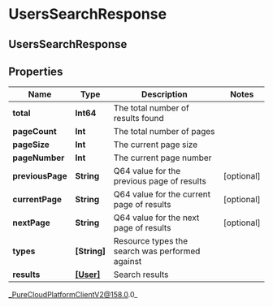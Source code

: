 # UsersSearchResponse

## UsersSearchResponse

## Properties

|Name | Type | Description | Notes|
|------------ | ------------- | ------------- | -------------|
| **total** | **Int64** | The total number of results found | |
| **pageCount** | **Int** | The total number of pages | |
| **pageSize** | **Int** | The current page size | |
| **pageNumber** | **Int** | The current page number | |
| **previousPage** | **String** | Q64 value for the previous page of results | [optional] |
| **currentPage** | **String** | Q64 value for the current page of results | [optional] |
| **nextPage** | **String** | Q64 value for the next page of results | [optional] |
| **types** | **[String]** | Resource types the search was performed against | |
| **results** | [**[User]**](User) | Search results | |



_PureCloudPlatformClientV2@158.0.0_
